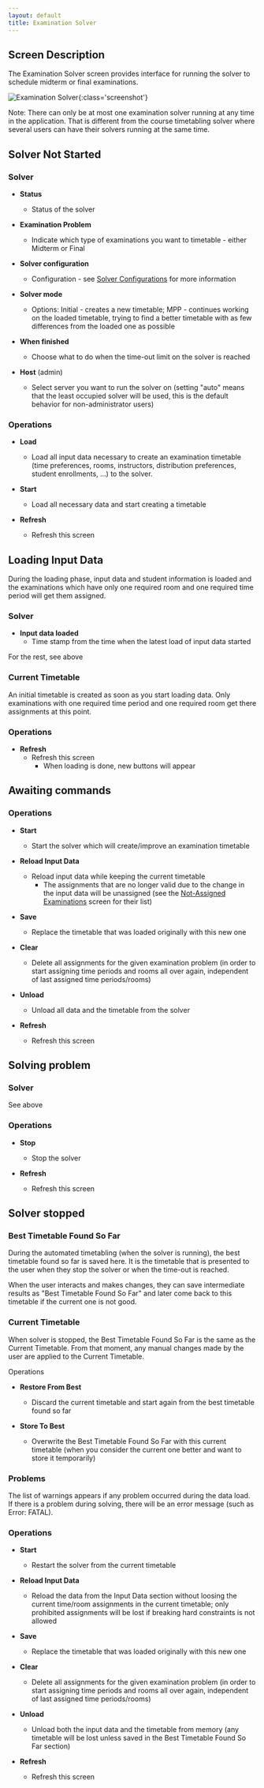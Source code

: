 ```yaml
---
layout: default
title: Examination Solver
---
```



## Screen Description

The Examination Solver screen provides interface for running the solver to schedule midterm or final examinations.

![Examination Solver](images/examination-solver-1.png){:class='screenshot'}

Note: There can only be at most one examination solver running at any time in the application. That is different from the course timetabling solver where several users can have their solvers running at the same time.

## Solver Not Started

### Solver

* **Status**
	* Status of the solver

* **Examination Problem**
	* Indicate which type of examinations you want to timetable - either Midterm or Final

* **Solver configuration**
	* Configuration - see [Solver Configurations](solver-configurations) for more information

* **Solver mode**
	* Options: Initial - creates a new timetable; MPP - continues working on the loaded timetable, trying to find a better timetable with as few differences from the loaded one as possible

* **When finished**
	* Choose what to do when the time-out limit on the solver is reached

* **Host** (admin)
	* Select server you want to run the solver on (setting "auto" means that the least occupied solver will be used, this is the default behavior for non-administrator users)

### Operations

* **Load**
	* Load all input data necessary to create an examination timetable (time preferences, rooms, instructors, distribution preferences, student enrollments, ...) to the solver.

* **Start**
	* Load all necessary data and start creating a timetable

* **Refresh**
	* Refresh this screen

## Loading Input Data

During the loading phase, input data and student information is loaded and the examinations which have only one required room and one required time period will get them assigned.

### Solver

* **Input data loaded**
	* Time stamp from the time when the latest load of input data started

For the rest, see above

### Current Timetable

An initial timetable is created as soon as you start loading data. Only examinations with one required time period and one required room get there assignments at this point.

### Operations

* **Refresh**
	* Refresh this screen
		* When loading is done, new buttons will appear

## Awaiting commands

### Operations

* **Start**
	* Start the solver which will create/improve an examination timetable

* **Reload Input Data**
	* Reload input data while keeping the current timetable
		* The assignments that are no longer valid due to the change in the input data will be unassigned (see the [Not-Assigned Examinations](not-assigned-examinations) screen for their list)

* **Save**
	* Replace the timetable that was loaded originally with this new one

* **Clear**
	* Delete all assignments for the given examination problem (in order to start assigning time periods and rooms all over again, independent of last assigned time periods/rooms)

* **Unload**
	* Unload all data and the timetable from the solver

* **Refresh**
	* Refresh this screen

## Solving problem

### Solver

See above

### Operations

* **Stop**
	* Stop the solver

* **Refresh**
	* Refresh this screen

## Solver stopped

### Best Timetable Found So Far

During the automated timetabling (when the solver is running), the best timetable found so far is saved here. It is the timetable that is presented to the user when they stop the solver or when the time-out is reached.

When the user interacts and makes changes, they can save intermediate results as "Best Timetable Found So Far" and later come back to this timetable if the current one is not good.

### Current Timetable

When solver is stopped, the Best Timetable Found So Far is the same as the Current Timetable. From that moment, any manual changes made by the user are applied to the Current Timetable.

Operations

* **Restore From Best**
	* Discard the current timetable and start again from the best timetable found so far

* **Store To Best**
	* Overwrite the Best Timetable Found So Far with this current timetable (when you consider the current one better and want to store it temporarily)

### Problems

The list of warnings appears if any problem occurred during the data load. If there is a problem during solving, there will be an error message (such as Error: FATAL).

### Operations

* **Start**
	* Restart the solver from the current timetable

* **Reload Input Data**
	* Reload the data from the Input Data section without loosing the current time/room assignments in the current timetable; only prohibited assignments will be lost if breaking hard constraints is not allowed

* **Save**
	* Replace the timetable that was loaded originally with this new one

* **Clear**
	* Delete all assignments for the given examination problem (in order to start assigning time periods and rooms all over again, independent of last assigned time periods/rooms)

* **Unload**
	* Unload both the input data and the timetable from memory (any timetable will be lost unless saved in the Best Timetable Found So Far section)

* **Refresh**
	* Refresh this screen
